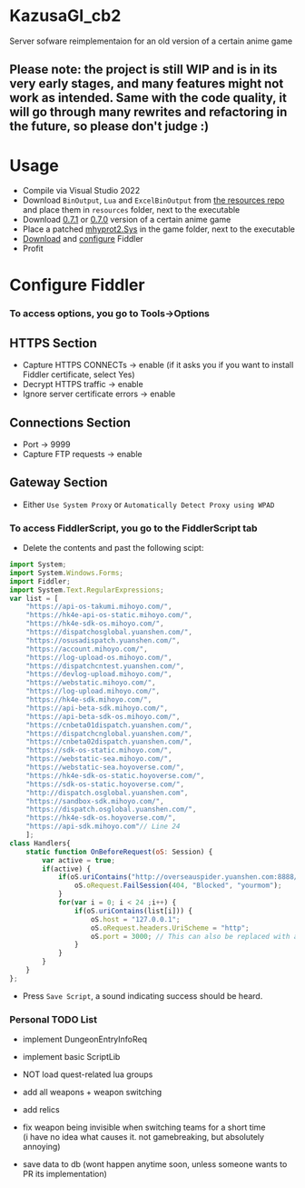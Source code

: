 # KazusaGI_cb2
 Server sofware reimplementaion for an old version of a certain anime game

## Please note: the project is still WIP and is in its very early stages, and many features might not work as intended. Same with the code quality, it will go through many rewrites and refactoring in the future, so please don't judge :\)

# Usage
- Compile via Visual Studio 2022
- Download `BinOutput`, `Lua` and `ExcelBinOutput` from [the resources repo](https://github.com/Hiro420/KazusaGI_Data) and place them in `resources` folder, next to the executable
- Download [0.7.1](https://autopatchhk.yuanshen.com/client_app/pc_plus19/Genshin_0.7.1.zip) or [0.7.0](https://autopatchhk.yuanshen.com/client_app/pc_plus19/Genshin_0.7.0.zip) version of a certain anime game 
- Place a patched [mhyprot2.Sys](https://cdn.discordapp.com/attachments/1105125107506102373/1335738261146177688/mhyprot2.Sys?ex=67a142b2&is=679ff132&hm=a79280fc566301ca8ccaf9e3f03449808d5940217bbd3745de59854331cca69c&) in the game folder, next to the executable
- [Download](https://api.getfiddler.com/fc/latest) and [configure](#Configure-Fiddler) Fiddler
- Profit

# Configure Fiddler
### To access options, you go to Tools->Options
## HTTPS Section
- Capture HTTPS CONNECTs -> enable
(if it asks you if you want to install Fiddler certificate, select Yes)
- Decrypt HTTPS traffic -> enable
- Ignore server certificate errors -> enable
## Connections Section
- Port -> 9999
- Capture FTP requests -> enable
## Gateway Section
- Either `Use System Proxy` or `Automatically Detect Proxy using WPAD`
### To access FiddlerScript, you go to the FiddlerScript tab
- Delete the contents and past the following scipt:
```js
import System;
import System.Windows.Forms;
import Fiddler;
import System.Text.RegularExpressions;
var list = [
    "https://api-os-takumi.mihoyo.com/",
    "https://hk4e-api-os-static.mihoyo.com/",
    "https://hk4e-sdk-os.mihoyo.com/",
    "https://dispatchosglobal.yuanshen.com/",
    "https://osusadispatch.yuanshen.com/",
    "https://account.mihoyo.com/",
    "https://log-upload-os.mihoyo.com/",
    "https://dispatchcntest.yuanshen.com/",
    "https://devlog-upload.mihoyo.com/",
    "https://webstatic.mihoyo.com/",
    "https://log-upload.mihoyo.com/",
    "https://hk4e-sdk.mihoyo.com/",
    "https://api-beta-sdk.mihoyo.com/",
    "https://api-beta-sdk-os.mihoyo.com/",
    "https://cnbeta01dispatch.yuanshen.com/",
    "https://dispatchcnglobal.yuanshen.com/",
    "https://cnbeta02dispatch.yuanshen.com/",
    "https://sdk-os-static.mihoyo.com/",
    "https://webstatic-sea.mihoyo.com/",
    "https://webstatic-sea.hoyoverse.com/",
    "https://hk4e-sdk-os-static.hoyoverse.com/",
    "https://sdk-os-static.hoyoverse.com/",
    "http://dispatch.osglobal.yuanshen.com",
    "https://sandbox-sdk.mihoyo.com/",
    "https://dispatch.osglobal.yuanshen.com/",
    "https://hk4e-sdk-os.hoyoverse.com/",
    "https://api-sdk.mihoyo.com"// Line 24
    ];
class Handlers{
    static function OnBeforeRequest(oS: Session) {
        var active = true;
        if(active) {
            if(oS.uriContains("http://overseauspider.yuanshen.com:8888/log")){
                oS.oRequest.FailSession(404, "Blocked", "yourmom");
            }
            for(var i = 0; i < 24 ;i++) {
                if(oS.uriContains(list[i])) {
                    oS.host = "127.0.0.1";
                    oS.oRequest.headers.UriScheme = "http";
                    oS.port = 3000; // This can also be replaced with another IP address.
                }
            }
        }
    }
};
```
- Press `Save Script`, a sound indicating success should be heard.

### Personal TODO List
- implement DungeonEntryInfoReq
- implement basic ScriptLib
- NOT load quest-related lua groups
- add all weapons + weapon switching
- add relics
- fix weapon being invisible when switching teams for a short time \
(i have no idea what causes it. not gamebreaking, but absolutely annoying)

- save data to db (wont happen anytime soon, unless someone wants to PR its implementation)